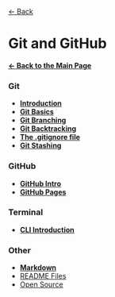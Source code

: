 [&larr; Back](./README.md)

# Git and GitHub

[**&larr; Back to the Main Page**](./../README.md)

### Git

- [**Introduction**](./git-intro.md)
- [**Git Basics**](./git-basics.md)
- [**Git Branching**](./git-branching.md)
- [**Git Backtracking**](./git-backtracking.md)
- [**The .gitignore file**](./git-ignore.md)
- [**Git Stashing**](./git-stashing.md)

### GitHub

- [**GitHub Intro**](./github-intro.md)
- [**GitHub Pages**](./github-pages.md)

### Terminal

- [**CLI Introduction**](./command-line-interface.md)

### Other

- [**Markdown**](./markdown.md)
- [README Files](./readme-files.md)
- [Open Source](./open-source.md)

<div></div>

<br>
